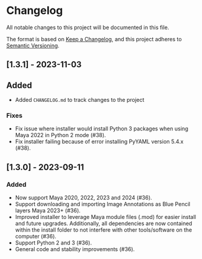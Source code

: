 # Changelog

All notable changes to this project will be documented in this file.

The format is based on [Keep a Changelog](https://keepachangelog.com/en/1.0.0/),
and this project adheres to [Semantic Versioning](https://semver.org/spec/v2.0.0.html).


## [1.3.1] - 2023-11-03

## Added

- Added `CHANGELOG.md` to track changes to the project

### Fixes

- Fix issue where installer would install Python 3 packages when using Maya 2022 in Python 2 mode (#38).
- Fix installer failing because of error installing PyYAML version 5.4.x (#38).

## [1.3.0] - 2023-09-11

### Added

- Now support Maya 2020, 2022, 2023 and 2024 (#36).
- Support downloading and importing Image Annotations as Blue Pencil layers Maya 2023+ (#36).
- Improved installer to leverage Maya module files (.mod) for easier install and future upgrades. Additionally, all dependencies are now contained within the install folder to not interfere with other tools/software on the computer (#36).
- Support Python 2 and 3 (#36).
- General code and stability improvements (#36).